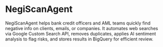 # NegiScanAgent
NegiScanAgent helps bank credit officers and AML teams quickly find negative info on clients, emails, or companies. It automates web searches via Google Custom Search API, removes duplicates, applies AI sentiment analysis to flag risks, and stores results in BigQuery for efficient review.

